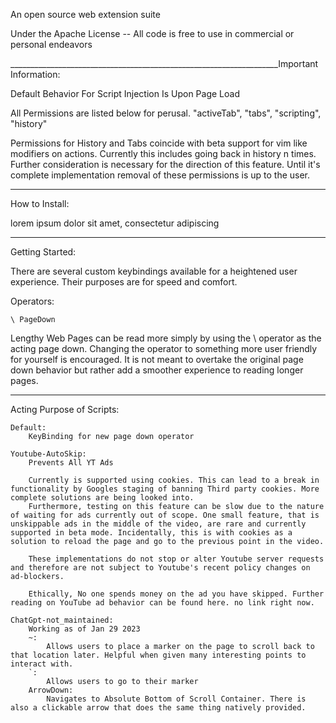 An open source web extension suite

Under the Apache License -- All code is free to use in commercial or personal endeavors

___________________________________________________________________Important Information:

Default Behavior For Script Injection Is Upon Page Load

All Permissions are listed below for perusal.
"activeTab", "tabs", "scripting", "history"

Permissions for History and Tabs coincide with beta support for vim like modifiers on actions. Currently this includes going back in history n times. Further consideration is necessary for the direction of this feature. Until it's complete implementation removal of these permissions is up to the user.



___________________________________________________________________
How to Install:

lorem ipsum dolor sit amet, consectetur adipiscing

___________________________________________________________________
Getting Started:

There are several custom keybindings available for a heightened user experience. Their purposes are for speed and comfort. 

Operators:

    \ PageDown

Lengthy Web Pages can be read more simply by using the \ operator as the acting page down. Changing the operator to something more user friendly for yourself is encouraged. It is not meant to overtake the original page down behavior but rather add a smoother experience to reading longer pages.
___________________________________________________________________
Acting Purpose of Scripts:

    Default:
        KeyBinding for new page down operator
    
    Youtube-AutoSkip:
        Prevents All YT Ads

        Currently is supported using cookies. This can lead to a break in functionality by Googles staging of banning Third party cookies. More complete solutions are being looked into.
        Furthermore, testing on this feature can be slow due to the nature of waiting for ads currently out of scope. One small feature, that is unskippable ads in the middle of the video, are rare and currently supported in beta mode. Incidentally, this is with cookies as a solution to reload the page and go to the previous point in the video.
        
        These implementations do not stop or alter Youtube server requests and therefore are not subject to Youtube's recent policy changes on ad-blockers.

        Ethically, No one spends money on the ad you have skipped. Further reading on YouTube ad behavior can be found here. no link right now.

    ChatGpt-not_maintained:
        Working as of Jan 29 2023
        ~:
            Allows users to place a marker on the page to scroll back to that location later. Helpful when given many interesting points to interact with.
        `:
            Allows users to go to their marker
        ArrowDown: 
            Navigates to Absolute Bottom of Scroll Container. There is also a clickable arrow that does the same thing natively provided.

    
            


